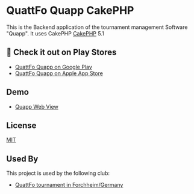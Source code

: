 # QuattFo Quapp CakePHP

This is the Backend application of the tournament management Software "Quapp". It uses
CakePHP [CakePHP](https://cakephp.org) 5.1

## 📝 Check it out on Play Stores

- [QuattFo Quapp on Google Play](https://play.google.com/store/apps/details?id=de.quattfo.quapp)
- [QuattFo Quapp on Apple App Store](https://apps.apple.com/de/app/quattfo-quapp/id1619180756)

## Demo

- [Quapp Web View](https://api.quattfo.de/expo/)

## License

[MIT](https://choosealicense.com/licenses/mit/)

## Used By

This project is used by the following club:

- [QuattFo tournament in Forchheim/Germany](https://www.quattfo.de)
